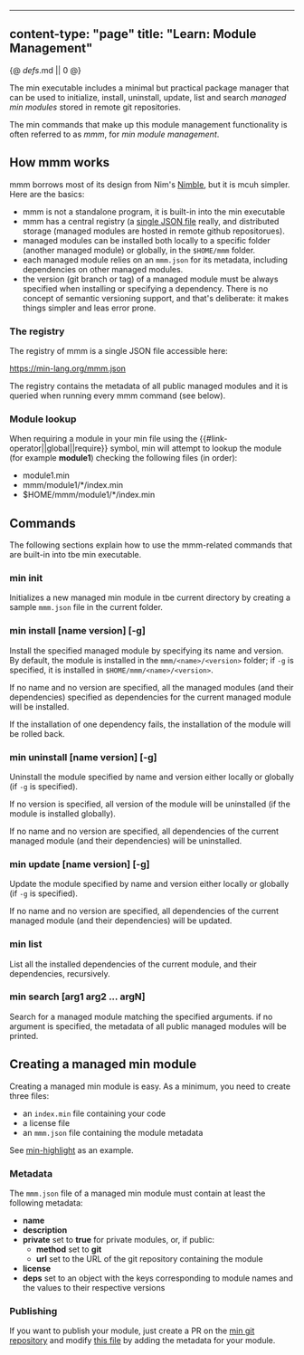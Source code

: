 -----
content-type: "page"
title: "Learn: Module Management"
-----
{@ _defs_.md || 0 @}

The min executable includes a minimal but practical package manager that can be used to initialize, install, uninstall, update, list and search _managed min modules_ stored in remote git repositories.

The min commands that make up this module management functionality is often referred to as _mmm_, for _min module management_.

## How mmm works

mmm borrows most of its design from Nim's [Nimble](https://github.com/nim-lang/nimble), but it is mcuh simpler. Here are the basics:

- mmm is not a standalone program, it is built-in into the min executable
- mmm has a central registry (a [single JSON file](https://min-lang.org/mmm.json) really, and distributed storage (managed modules are hosted in remote github repositorues).
- managed modules can be installed both locally to a specific folder (another managed module) or globally, in the `$HOME/mmm` folder.
- each managed module relies on an `mmm.json` for its metadata, including dependencies on other managed modules.
- the version (git branch or tag) of a managed module must be always specified when installing or specifying a dependency. There is no concept of semantic versioning support, and that's deliberate: it makes things simpler and leas error prone.

### The registry

The registry of mmm is a single JSON file accessible here:

<https://min-lang.org/mmm.json>

The registry contains the metadata of all public managed modules and it is queried when running every mmm command (see below).

### Module lookup

When requiring a module in your min file using the {{#link-operator||global||require}} symbol, min will attempt to lookup the module (for example **module1**) checking the following files (in order):

- module1.min
- mmm/module1/*/index.min
- $HOME/mmm/module1/*/index.min

## Commands

The following sections explain how to use the mmm-related commands that are built-in into tbe min executable.

### min init

Initializes a new managed min module in tbe current directory by creating a sample `mmm.json` file in the current folder.

### min install [name version] [-g]

Install the specified managed module by specifying its name and version. By default, the module is installed in the `mmm/<name>/<version>` folder; if `-g` is specified, it is installed in `$HOME/mmm/<name>/<version>`.

If no name and no version are specified, all the managed modules (and their dependencies) specified as dependencies for the current managed module will be installed.

If the installation of one dependency fails, the installation of the module will be rolled back.

### min uninstall [name version] [-g]

Uninstall the module specified by name and version either locally or globally (if `-g` is specified).

If no version is specified, all version of the module will be uninstalled (if the module is installed globally).

If no name and no version are specified, all dependencies of the current managed module (and their dependencies) will be uninstalled.

### min update [name version] [-g]

Update the module specified by name and version either locally or globally (if `-g` is specified).

If no name and no version are specified, all dependencies of the current managed module (and their dependencies) will be updated.

### min list

List all the installed dependencies of the current module, and their dependencies, recursively.

### min search [arg1 arg2 ... argN]

Search for a managed module matching the specified arguments. if no argument is specified, the metadata of all public managed modules will be printed.

## Creating a managed min module

Creating a managed min module is easy. As a minimum, you need to create three files:

- an `index.min` file containing your code
- a license file
- an `mmm.json` file containing the module metadata

See [min-highlight](https://git.sr.ht/~h3rald/min-highlight) as an example.

### Metadata

The `mmm.json` file of a managed min module must contain at least the following metadata:

- **name**
- **description**
- **private** set to **true** for private modules, or, if public:
  - **method** set to **git**
  - **url** set to the URL of the git repository containing the module
- **license**
- **deps** set to an object with the keys corresponding to module names and the values to their respective versions

### Publishing

If you want to publish your module, just create a PR on the [min git repository](https://github.com/h3rald/min) and modify [this file](https://github.com/h3rald/min/blob/master/site/assets/mmm.json) by adding the metadata for your module.

